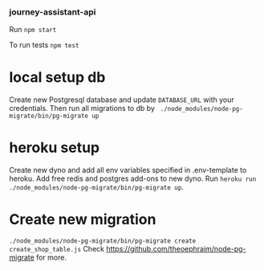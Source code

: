 
### journey-assistant-api

Run
``` npm start ```

To run tests
``` npm test ```

# local setup db

Create new Postgresql database and update ``` DATABASE_URL ``` with your credentials.
Then run all migrations to db by
``` ./node_modules/node-pg-migrate/bin/pg-migrate up```

# heroku setup

Create new dyno and add all env variables specified in .env-template to heroku.
Add free redis and postgres add-ons to new dyno.
Run ```heroku run ./node_modules/node-pg-migrate/bin/pg-migrate up```.

# Create new migration

``` ./node_modules/node-pg-migrate/bin/pg-migrate create create_shop_table.js ```
Check https://github.com/theoephraim/node-pg-migrate for more.
